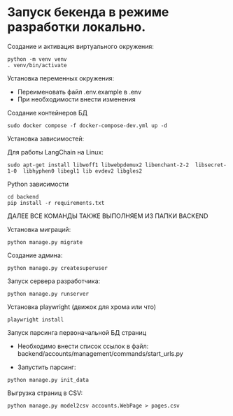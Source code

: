 # Запуск бекенда в режиме разработки локально.

Создание и активация виртуального окружения:

```
python -m venv venv
. venv/bin/activate
```

Установка переменных окружения:
- Переименовать файл .env.example в .env
- При необходимости внести изменения

Создание контейнеров БД

```
sudo docker compose -f docker-compose-dev.yml up -d
```

Установка зависимостей:

Для работы LangChain на Linux:

```
sudo apt-get install libwoff1 libwebpdemux2 libenchant-2-2  libsecret-1-0  libhyphen0 libegl1 lib evdev2 libgles2 
```

Python зависимости
```
cd backend
pip install -r requirements.txt

```
ДАЛЕЕ ВСЕ КОМАНДЫ ТАКЖЕ ВЫПОЛНЯЕМ ИЗ ПАПКИ BACKEND

Установка миграций:
```
python manage.py migrate
```

Создание админа:
```
python manage.py createsuperuser
```

Запуск сервера разработчика:
```
python manage.py runserver
```

Установка playwright (движок для хрома или что)

```
playwright install
```

Запуск парсинга первоначальной БД страниц
- Необходимо внести список ссылок в файл: backend/accounts/management/commands/start_urls.py

- Запустить парсинг:
```
python manage.py init_data
```

Выгрузка страниц в CSV:
```
python manage.py model2csv accounts.WebPage > pages.csv
```
